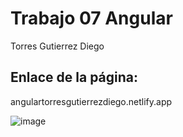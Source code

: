 # Trabajo 07 Angular
Torres Gutierrez Diego

## Enlace de la página:
angulartorresgutierrezdiego.netlify.app


![image](https://user-images.githubusercontent.com/111834274/202879954-6aa2c749-f3ca-4be0-90b4-592320b1ca25.png)
